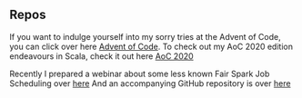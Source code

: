 ## Repos
If you want to indulge yourself into my sorry tries at the Advent of Code, you can click over here [Advent of Code](https://github.com/marin123/adventOfCode).
To check out my AoC 2020 edition endeavours in Scala, check it out here [AoC 2020](https://github.com/marin123/aoc2020)

Recently I prepared a webinar about some less known Fair Spark Job Scheduling over [here](https://www.youtube.com/watch?v=e7qbrpvmOgY)
And an accompanying GitHub repository is over [here](https://github.com/DataInsightsGmbH/spark-scheduling)
